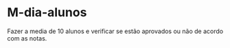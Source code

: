 # M-dia-alunos
Fazer a media de 10 alunos e verificar se estão aprovados ou não de acordo com as notas.
